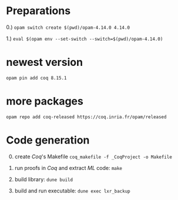 
Preparations
============

0.) `opam switch create $(pwd)/opam-4.14.0 4.14.0`

1.) `eval $(opam env --set-switch --switch=$(pwd)/opam-4.14.0)`


# newest version
`opam pin add coq 8.15.1`

# more packages
`opam repo add coq-released https://coq.inria.fr/opam/released`


Code generation
===============

0) create _Coq_'s Makefile
    `coq_makefile -f _CoqProject -o Makefile`

1) run proofs in _Coq_ and extract _ML_ code:
    `make`

2) build library:
    `dune build`

3) build and run executable:
    `dune exec lxr_backup`
